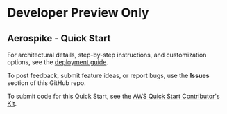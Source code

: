 # Developer Preview Only
## Aerospike - Quick Start

<!--
# Launch into a new VPC
[Launch into a new VPC](https://fwd.aws/d6nX8?)

# Launch into an existing VPC
[Launch into an existing VPC](https://fwd.aws/vM8jA?)

//-->

For architectural details, step-by-step instructions, and customization options, see the [deployment guide](https://aws-quickstart.github.io/quickstart-aerospike-cluster/).

To post feedback, submit feature ideas, or report bugs, use the **Issues** section of this GitHub repo. 

To submit code for this Quick Start, see the [AWS Quick Start Contributor's Kit](https://aws-quickstart.github.io/).

